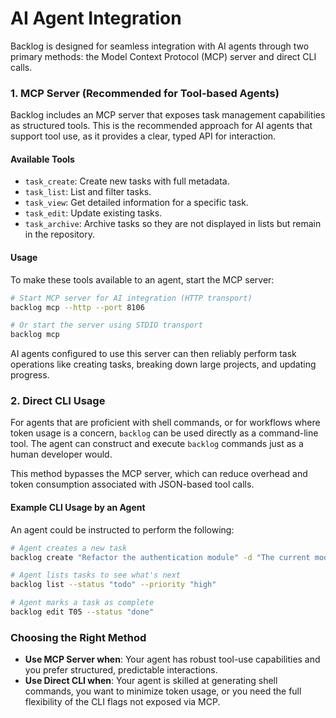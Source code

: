 # AI Agent Integration



Backlog is designed for seamless integration with AI agents through two primary methods: the Model Context Protocol (MCP) server and direct CLI calls.

### 1. MCP Server (Recommended for Tool-based Agents)

Backlog includes an MCP server that exposes task management capabilities as structured tools. This is the recommended approach for AI agents that support tool use, as it provides a clear, typed API for interaction.

#### Available Tools

- `task_create`: Create new tasks with full metadata.
- `task_list`: List and filter tasks.
- `task_view`: Get detailed information for a specific task.
- `task_edit`: Update existing tasks.
- `task_archive`: Archive tasks so they are not displayed in lists but remain in the repository.

#### Usage

To make these tools available to an agent, start the MCP server:

```bash
# Start MCP server for AI integration (HTTP transport)
backlog mcp --http --port 8106

# Or start the server using STDIO transport
backlog mcp
```

AI agents configured to use this server can then reliably perform task operations like creating tasks, breaking down large projects, and updating progress.

### 2. Direct CLI Usage

For agents that are proficient with shell commands, or for workflows where token usage is a concern, `backlog` can be used directly as a command-line tool. The agent can construct and execute `backlog` commands just as a human developer would.

This method bypasses the MCP server, which can reduce overhead and token consumption associated with JSON-based tool calls.

#### Example CLI Usage by an Agent

An agent could be instructed to perform the following:

```bash
# Agent creates a new task
backlog create "Refactor the authentication module" -d "The current module is hard to test."

# Agent lists tasks to see what's next
backlog list --status "todo" --priority "high"

# Agent marks a task as complete
backlog edit T05 --status "done"
```

### Choosing the Right Method

- **Use MCP Server when**: Your agent has robust tool-use capabilities and you prefer structured, predictable interactions.
- **Use Direct CLI when**: Your agent is skilled at generating shell commands, you want to minimize token usage, or you need the full flexibility of the CLI flags not exposed via MCP.

##
